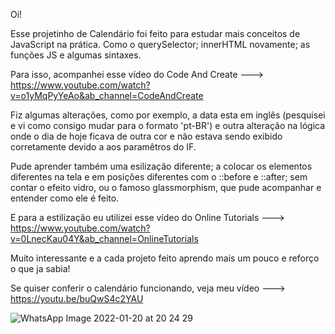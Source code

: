 Oi!

Esse projetinho de Calendário foi feito para estudar mais conceitos de JavaScript na prática. Como o querySelector; innerHTML novamente; as funções JS e algumas sintaxes.

Para isso, acompanhei esse vídeo do Code And Create ---> https://www.youtube.com/watch?v=o1yMqPyYeAo&ab_channel=CodeAndCreate

Fiz algumas alterações, como por exemplo, a data esta em inglês (pesquisei e vi como consigo mudar para o formato 'pt-BR') e outra alteração na lógica onde o dia de hoje ficava de outra cor e não estava sendo exibido corretamente devido a aos paramêtros do IF.

Pude aprender também uma esilização diferente;  a colocar os elementos diferentes na tela e em posições diferentes com o ::before e ::after; sem contar o efeito vidro, ou o famoso glassmorphism, que pude acompanhar e entender como ele é feito.

E para a estilização eu utilizei esse vídeo do Online Tutorials ---> https://www.youtube.com/watch?v=0LnecKau04Y&ab_channel=OnlineTutorials

Muito interessante e a cada projeto feito aprendo mais um pouco e reforço o que ja sabia!

Se quiser conferir o calendário funcionando, veja meu vídeo ---> https://youtu.be/buQwS4c2YAU


![WhatsApp Image 2022-01-20 at 20 24 29](https://user-images.githubusercontent.com/74380091/150438873-5a0802e2-a76d-406b-b3cc-62e179c53ee0.jpeg)






